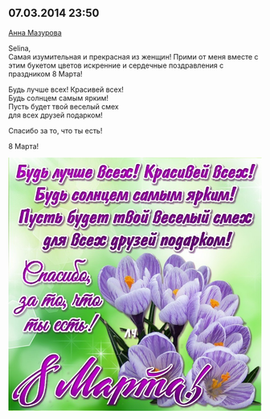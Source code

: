 ## 07.03.2014 23:50

[Анна Мазурова](https://vk.com/id1641666)

Selina,<br />
Самая изумительная и прекрасная из женщин! Прими от меня вместе с этим букетом цветов искренние и
сердечные поздравления с праздником 8 Марта!

Будь лучше всех! Красивей всех!<br />
Будь солнцем самым ярким!<br />
Пусть будет твой веселый смех<br />
для всех друзей подарком!

Спасибо за то, что ты есть!

8 Марта!

![2014_03_07---23_50.jpg](img/2014_03_07---23_50.jpg)
